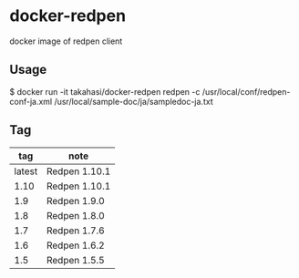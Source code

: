 # docker-redpen
docker image of redpen client

## Usage

$ docker run -it takahasi/docker-redpen redpen -c /usr/local/conf/redpen-conf-ja.xml /usr/local/sample-doc/ja/sampledoc-ja.txt

## Tag

|tag|note|
|---|----|
|latest|Redpen 1.10.1|
|1.10|Redpen 1.10.1|
|1.9|Redpen 1.9.0|
|1.8|Redpen 1.8.0|
|1.7|Redpen 1.7.6|
|1.6|Redpen 1.6.2|
|1.5|Redpen 1.5.5|
